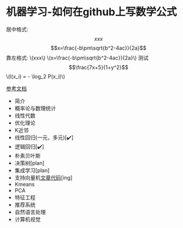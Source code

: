 
# 机器学习-如何在github上写数学公式

<script type="text/javascript" src="http://cdn.mathjax.org/mathjax/latest/MathJax.js?config=default"></script>
居中格式: $$xxx$$
$$x=\frac{-b\pm\sqrt{b^2-4ac}}{2a}$$
靠左格式: \\(xxx\\)
\\(x=\frac{-b\pm\sqrt{b^2-4ac}}{2a}\\)
测试
$$\frac{7x+5}{1+y^2}$$
\\(l(x_i) = - \log_2 P(x_i)\\)

[参考文档](http://cwiki.apachecn.org/pages/viewpage.action?pageId=8159393)



- 简介
- 概率论与数理统计
- 线性代数
- 优化理论
- K近邻
- 线性回归(一元，多元)[✔️]
- 逻辑回归[✔️]
- 朴素贝叶斯
- 决策树[plan]
- 集成学习[plan]
- 支持向量机[文章](https://zhuanlan.zhihu.com/p/40972083)[代码](https://github.com/SheldonWong/machinelearning/tree/master/5-SVM)[ing]
- Kmeans
- PCA
- 特征工程
- 推荐系统
- 自然语言处理
- 计算机视觉